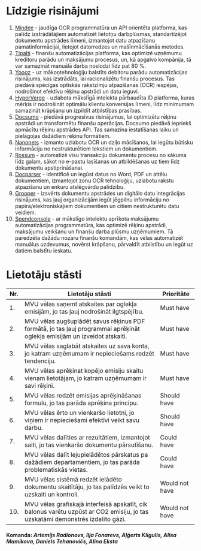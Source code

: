 # Līdzigie risinājumi

1. [Mindee](https://www.mindee.com/) - jaudīga OCR programmatūra un API orientēta platforma, kas palīdz izstrādātājiem automatizēt lietotņu darbplūsmas, standartizējot dokumentu apstrādes līmeni, izmantojot datu atpazīšanu pamatinformācijai, lietojot datorredzes un mašīnmācīšanās metodes.
2. [Tipalti](https://tipalti.com/en-eu/) - finanšu automatizācijas platforma, kas optimizē uzņēmumu kreditoru parādu un maksājumu procesus, un, kā apgalvo kompānija, tā var samazināt manuālā darba noslodzi līdz pat 80 %.
3. [Yoooz](https://www.getyooz.com/en-gb/) - uz mākoņtehnoloģiju balstīts debitoru parādu automatizācijas risinājums, kas izstrādāts, lai racionalizētu finanšu procesus. Tas piedāvā spēcīgas optiskās rakstzīmju atpazīšanas (OCR) iespējas, nodrošinot efektīvu rēķinu apstrādi un datu ieguvi.
4. [HyperVerge](https://hyperverge.co/solutions/ocr-software/) - uzlabota mākslīgā intelekta pārbaudīta ID platforma, kuras mērķis ir nodrošināt optimālu klientu konversijas līmeni, līdz minimumam samazināt krāpšanu un izpildīt atbilstības prasības.
5. [Docsumo](https://www.docsumo.com/) - piedāvā progresīvus risinājumus, lai optimizētu rēķinu apstrādi un transformētu finanšu operācijas. Docsumo piedāvā iepriekš apmācītu rēķinu apstrādes API. Tas samazina iestatīšanas laiku un pielāgojas dažādiem rēķinu formātiem.
6. [Nanonets](https://nanonets.com/) - izmanto uzlabotu OCR un dziļo mācīšanos, lai iegūtu būtisku informāciju no nestrukturētiem tekstiem un dokumentiem.
7. [Rossum](https://rossum.ai/?_gl=1%2A1phz9cf%2A_up%2AMQ..&gclid=Cj0KCQjwurS3BhCGARIsADdUH53MsPNiUYXo60qhY_rA5B5rZNIcSrrIohtQzufwGXpbkbMr9oTKXCIaAhubEALw_wcB) - automatizē visu transakciju dokumentu procesu no sākuma līdz galam, sākot no e-pastu lasīšanas un atbildēšanas uz tiem līdz dokumentu apstiprināšanai.
8. [Docparser](https://docparser.com/) - identificē un iegūst datus no Word, PDF un attēlu dokumentiem, izmantojot zonu OCR tehnoloģiju, uzlabotu rakstu atpazīšanu un enkuru atslēgvārdu palīdzību.
9. [Grooper](https://www.bisok.com/intelligent-document-processing/) - izsvērts dokumentu apstrādes un digitālo datu integrācijas risinājums, kas ļauj organizācijām iegūt jēgpilnu informāciju no papīra/elektroniskajiem dokumentiem un citiem nestrukturētu datu veidiem.
10. [Spendconsole](https://www.spendconsole.ai/solutions/ai-invoice-ocr-software/) - ar mākslīgo intelektu aprīkota maksājumu automatizācijas programmatūra, kas optimizē rēķinu apstrādi, maksājumu veikšanu un finanšu darba plūsmu uzņēmumiem. Tā paredzēta dažādu nozaru finanšu komandām, kas vēlas automatizēt manuālus uzdevumus, novērst krāpšanu, pārvaldīt atbilstību un iegūt uz datiem balstītu ieskatu. 

# Lietotāju stāsti

|Nr.|Lietotāju stāsti|Prioritāte|
|---|----------------|----------|
|1.|MVU vēlas saņemt atskaites par oglekļa emisijām, jo tas ļauj nodrošināt ilgtspējību.|Must have|
|2.|MVU vēlas augšuplādēt savus rēķinus PDF formātā, jo tas ļauj programmai aprēķināt oglekļa emisijām un izveidot atskaiti.|Must have|
|3.|MVU vēlas saglabāt atskaites uz sava konta, jo katram uzņēmumam ir nepieciešams redzēt tendenciju.|Must have|
|4.|MVU vēlas aprēķinat kopējo emisiju skaitu vienam lietotājam, jo katram uzņēmumam ir savi rēķini.|Must have|
|5.|MVU vēlas redzēt emisijas aprēķināšanas formulu, jo tas parāda aprēķina principu.|Should have|
|6.|MVU vēlas ērto un vienkaršo lietotni, jo viņiem ir nepieciešami efektīvi veikt savu darbu.|Should have|
|7.|MVU vēlas dalīties ar rezultātiem, izmantojot saiti, jo tas vienkaršo dokumentu pārsutīšanu.|Could have|
|8.|MVU vēlas dalīt lejupielādētos pārskatus pa dažādiem departamentiem, jo tas parāda problematiskās vietas.|Could have|
|9.|MVU vēlas sistēmā redzēt ielādēto dokumentu skaitītāju, jo tas palīdzēs veikt to uzskaiti un kontroli.|Would not have|
|10.|MVU vēlas grafiskajā interfeisā apskatīt, cik balonus varētu uzpūst ar CO2 emisiju, jo tas uzskatāmi demonstrēs izdalīto gāzi.|Would not have|

#### Komanda: _Artemijs Radionovs, Ilja Fonarevs, Aļģerts Kligulis, Alisa Mamikova, Daniels Tehanovičs, Alina Eksta_

